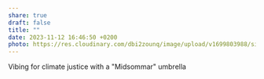 ```yaml
---
share: true
draft: false
title: ""
date: 2023-11-12 16:46:50 +0200
photo: https://res.cloudinary.com/dbi2zounq/image/upload/v1699803988/sixmyf8niqpih1g7zhw7.jpg
---
```


Vibing for climate justice with a "Midsommar" umbrella